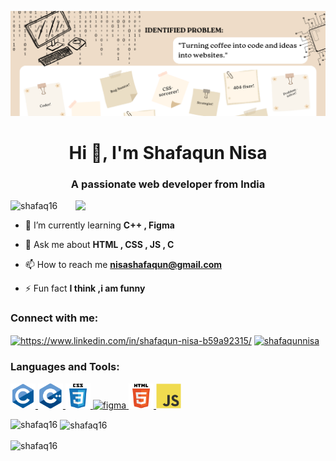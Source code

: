![logo](https://github.com/shafaq16/shafaq16/blob/main/Untitled%20design%20(5).png)
<h1 align="center">Hi 👋, I'm Shafaqun Nisa</h1>
<h3 align="center">A passionate web developer from India</h3>
<img align="right" width="400" src="https://media.tenor.com/IF2JdxzmyN4AAAAi/coding-girl.gif">

<p align="left"> <img src="https://komarev.com/ghpvc/?username=shafaq16&label=Profile%20views&color=0e75b6&style=flat" alt="shafaq16" /> </p>

- 🌱 I’m currently learning **C++ , Figma**

- 💬 Ask me about **HTML , CSS , JS , C**

- 📫 How to reach me **nisashafaqun@gmail.com**

- ⚡ Fun fact **I think ,i am funny**

<h3 align="left">Connect with me:</h3>
<p align="left">
<a href="https://linkedin.com/in/https://www.linkedin.com/in/shafaqun-nisa-b59a92315/" target="blank"><img align="center" src="https://raw.githubusercontent.com/rahuldkjain/github-profile-readme-generator/master/src/images/icons/Social/linked-in-alt.svg" alt="https://www.linkedin.com/in/shafaqun-nisa-b59a92315/" height="30" width="40" /></a>
<a href="https://www.leetcode.com/shafaqunnisa" target="blank"><img align="center" src="https://raw.githubusercontent.com/rahuldkjain/github-profile-readme-generator/master/src/images/icons/Social/leet-code.svg" alt="shafaqunnisa" height="30" width="40" /></a>
</p>

<h3 align="left">Languages and Tools:</h3>
<p align="left"> <a href="https://www.cprogramming.com/" target="_blank" rel="noreferrer"> <img src="https://raw.githubusercontent.com/devicons/devicon/master/icons/c/c-original.svg" alt="c" width="40" height="40"/> </a> <a href="https://www.w3schools.com/cpp/" target="_blank" rel="noreferrer"> <img src="https://raw.githubusercontent.com/devicons/devicon/master/icons/cplusplus/cplusplus-original.svg" alt="cplusplus" width="40" height="40"/> </a> <a href="https://www.w3schools.com/css/" target="_blank" rel="noreferrer"> <img src="https://raw.githubusercontent.com/devicons/devicon/master/icons/css3/css3-original-wordmark.svg" alt="css3" width="40" height="40"/> </a> <a href="https://www.figma.com/" target="_blank" rel="noreferrer"> <img src="https://www.vectorlogo.zone/logos/figma/figma-icon.svg" alt="figma" width="40" height="40"/> </a> <a href="https://www.w3.org/html/" target="_blank" rel="noreferrer"> <img src="https://raw.githubusercontent.com/devicons/devicon/master/icons/html5/html5-original-wordmark.svg" alt="html5" width="40" height="40"/> </a> <a href="https://developer.mozilla.org/en-US/docs/Web/JavaScript" target="_blank" rel="noreferrer"> <img src="https://raw.githubusercontent.com/devicons/devicon/master/icons/javascript/javascript-original.svg" alt="javascript" width="40" height="40"/> </a> </p>

<p><img align="left" src="https://github-readme-stats.vercel.app/api/top-langs?username=shafaq16&show_icons=true&locale=en&layout=compact" alt="shafaq16" /></p>

<p>&nbsp;<img align="center" src="https://github-readme-stats.vercel.app/api?username=shafaq16&show_icons=true&locale=en" alt="shafaq16" /></p>

<p><img align="center" src="https://github-readme-streak-stats.herokuapp.com/?user=shafaq16&" alt="shafaq16" /></p>
